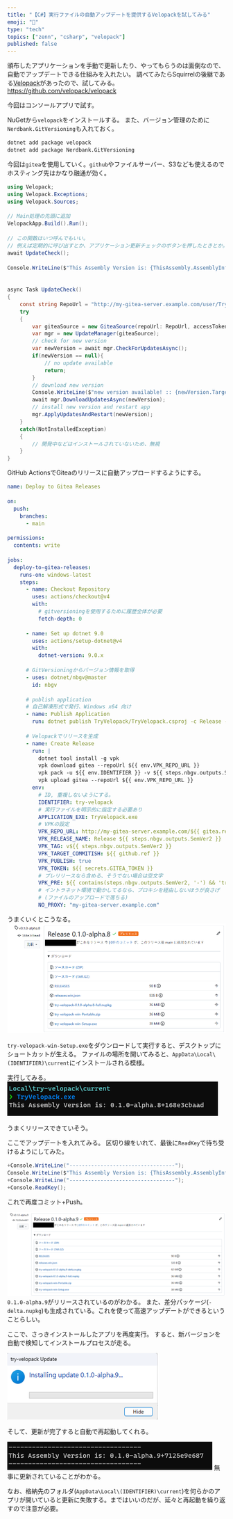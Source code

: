 ```yaml
---
title: "【C#】実行ファイルの自動アップデートを提供するVelopackを試してみる"
emoji: "🤖"
type: "tech"
topics: ["zenn", "csharp", "velopack"]
published: false
---
```


頒布したアプリケーションを手動で更新したり、やってもらうのは面倒なので、自動でアップデートできる仕組みを入れたい。
調べてみたらSquirrelの後継である[Velopack](https://github.com/velopack/velopack)があったので、試してみる。
https://github.com/velopack/velopack

今回はコンソールアプリで試す。


NuGetから`velopack`をインストールする。
また、バージョン管理のために`Nerdbank.GitVersioning`も入れておく。

```bash
dotnet add package velopack
dotnet add package Nerdbank.GitVersioning
```

今回は`gitea`を使用していく。`github`やファイルサーバー、S3なども使えるのでホスティング先はかなり融通が効く。


```csharp
using Velopack;
using Velopack.Exceptions;
using Velopack.Sources;

// Main処理の先頭に追加
VelopackApp.Build().Run();

// この関数はいつ呼んでもいい。
// 例えば定期的に呼び出すとか、アプリケーション更新チェックのボタンを押したときとか。
await UpdateCheck();

Console.WriteLine($"This Assembly Version is: {ThisAssembly.AssemblyInformationalVersion}");


async Task UpdateCheck()
{
    const string RepoUrl = "http://my-gitea-server.example.com/user/TryVelopack";
    try
    {
        var giteaSource = new GiteaSource(repoUrl: RepoUrl, accessToken: null, prerelease: true);
        var mgr = new UpdateManager(giteaSource);
        // check for new version
        var newVersion = await mgr.CheckForUpdatesAsync();
        if(newVersion == null){
            // no update available
            return;
        }
        // download new version
        Console.WriteLine($"new version available! :: {newVersion.TargetFullRelease.Version}");
        await mgr.DownloadUpdatesAsync(newVersion);
        // install new version and restart app
        mgr.ApplyUpdatesAndRestart(newVersion);
    }
    catch(NotInstalledException)
    {
        // 開発中などはインストールされていないため、無視
    }
}
```

GitHub ActionsでGiteaのリリースに自動アップロードするようにする。


```yml
name: Deploy to Gitea Releases

on:
  push:
    branches:
      - main

permissions:
  contents: write

jobs:
  deploy-to-gitea-releases:
    runs-on: windows-latest
    steps:
      - name: Checkout Repository
        uses: actions/checkout@v4
        with:
          # gitversioningを使用するために履歴全体が必要
          fetch-depth: 0

      - name: Set up dotnet 9.0
        uses: actions/setup-dotnet@v4
        with:
          dotnet-version: 9.0.x

      # GitVersioningからバージョン情報を取得
      - uses: dotnet/nbgv@master
        id: nbgv

      # publish application
      # 自己解凍形式で発行、Windows x64 向け
      - name: Publish Application
        run: dotnet publish TryVelopack/TryVelopack.csproj -c Release -o publish -r win-x64 --self-contained true

      # Velopackでリリースを生成
      - name: Create Release
        run: |
          dotnet tool install -g vpk
          vpk download gitea --repoUrl ${{ env.VPK_REPO_URL }}
          vpk pack -u ${{ env.IDENTIFIER }} -v ${{ steps.nbgv.outputs.SemVer2 }} -p publish --mainExe ${{ env.APPLICATION_EXE }}
          vpk upload gitea --repoUrl ${{ env.VPK_REPO_URL }}
        env:
          # ID, 重複しないようにする。
          IDENTIFIER: try-velopack
          # 実行ファイルを明示的に指定する必要あり
          APPLICATION_EXE: TryVelopack.exe
          # VPKの設定
          VPK_REPO_URL: http://my-gitea-server.example.com/${{ gitea.repository }}
          VPK_RELEASE_NAME: Release ${{ steps.nbgv.outputs.SemVer2 }}
          VPK_TAG: v${{ steps.nbgv.outputs.SemVer2 }}
          VPK_TARGET_COMMITISH: ${{ github.ref }}
          VPK_PUBLISH: true
          VPK_TOKEN: ${{ secrets.GITEA_TOKEN }}
          # プレリリースなら含める、そうでない場合は空文字
          VPK_PRE: ${{ contains(steps.nbgv.outputs.SemVer2, '-') && 'true' || '' }}
          # イントラネット環境で動かしてるなら、プロキシを経由しないほうが良さげ
          # (ファイルのアップロードで落ちる)
          NO_PROXY: "my-gitea-server.example.com"
```

うまくいくとこうなる。
![](image.png)

`try-velopack-win-Setup.exe`をダウンロードして実行すると、デスクトップにショートカットが生える。
ファイルの場所を開いてみると、`AppData\Local\(IDENTIFIER)\current`にインストールされる模様。

実行してみる。
![](image-1.png)

うまくリリースできていそう。

ここでアップデートを入れてみる。
区切り線をいれて、最後に`ReadKey`で待ち受けるようにしてみた。

```csharp diff
+Console.WriteLine("----------------------------------");
Console.WriteLine($"This Assembly Version is: {ThisAssembly.AssemblyInformationalVersion}");
+Console.WriteLine("----------------------------------");
+Console.ReadKey();
```

これで再度コミット+Push。

![](image-2.png)
`0.1.0-alpha.9`がリリースされているのがわかる。
また、差分パッケージ(`-delta.nupkg`)も生成されている。これを使って高速アップデートができるということらしい。


ここで、さっきインストールしたアプリを再度実行。
すると、新バージョンを自動で検知してインストールプロセスが走る。

![](image-3.png)

そして、更新が完了すると自動で再起動してくれる。


![](image-4.png)
無事に更新されていることがわかる。

なお、格納先のフォルダ(`AppData\Local\(IDENTIFIER)\current`)を何らかのアプリが開いていると更新に失敗する。まではいいのだが、延々と再起動を繰り返すので注意が必要。
